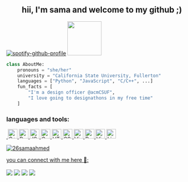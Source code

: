 <h2 align=center>hii, I'm sama and welcome to my github ;)</h2>

[![spotify-github-profile](https://spotify-github-profile.kittinanx.com/api/view?uid=31ctofzgoost2ub5nsufbyuprlwu&cover_image=true&theme=novatorem&show_offline=false&background_color=121212&interchange=true&bar_color=53b14f&bar_color_cover=false)](https://github.com/kittinan/spotify-github-profile)
<img src="https://gifdb.com/images/high/happy-cat-peach-cute-head-bobbing-ez8elbaenirl2hqc.gif" width="90" height="90">

```py
class AboutMe:
    pronouns = "she/her"
    university = "California State University, Fullerton"
    languages = ["Python", "JavaScript", "C/C++", ...]
    fun_facts = [
        "I'm a design officer @acmCSUF",
        "I love going to designathons in my free time"
    ]

```

<h3 align="left">languages and tools:</h3>
<p align="left"> <a href="https://www.w3schools.com/cpp/" target="_blank" rel="noreferrer"> <img>

<img src="https://img.shields.io/badge/C%2B%2B-00599C?style=for-the-badge&logo=c%2B%2B&logoColor=white" alt="C++ logo" title="C++" height="25" />
<img src="https://img.shields.io/badge/Python-FFD43B?style=for-the-badge&logo=python&logoColor=blue" alt="Python logo" title="Python" height="25" />
<img src="https://img.shields.io/badge/JavaScript-323330?style=for-the-badge&logo=javascript&logoColor=F7DF1E" alt="JS logo" title="Javascript" height="25" />
<img src="https://img.shields.io/badge/C-00599C?style=for-the-badge&logo=c&logoColor=white" alt="C logo" title="C" height="25" />
<img src="https://img.shields.io/badge/HTML5-E34F26?style=for-the-badge&logo=html5&logoColor=white" alt="HTML5 logo" title="HTML5" height="25"/>
<img src="https://img.shields.io/badge/CSS3-1572B6?style=for-the-badge&logo=css3&logoColor=white" alt="CSS3 logo" title="CSS3" height="25" />
<img src="https://img.shields.io/badge/VSCode-0078D4?style=for-the-badge&logo=visual%20studio%20code&logoColor=white" alt="Visual Studio Code logo" title="Visual Studio Code" height="25" />
<img src="https://img.shields.io/badge/PyCharm-000000.svg?&style=for-the-badge&logo=PyCharm&logoColor=white" alt="PyCharm logo" title="PyCharm" height="25" />
<img src="https://img.shields.io/badge/Visual_Studio-5C2D91?style=for-the-badge&logo=visual%20studio&logoColor=white" alt="Visual Studio logo" title="Visual Studio" height="25" />
<img src="https://img.shields.io/badge/Linux-FCC624?style=for-the-badge&logo=linux&logoColor=black" alt="Linux logo" title="Linux" height="25" />

<p><img align="center" src="https://github-readme-streak-stats.herokuapp.com/?user=26samaahmed&theme=vue-dark" alt="26samaahmed" /></p>
you can connect with me here 💚: <br><br>
<a target="_blank" href="https://www.linkedin.com/in/sama-ahmedd"><img src="https://img.shields.io/badge/-LinkedIn-0077B5?style=for-the-badge&logo=Linkedin&logoColor=white"></img></a>
<a target="_blank" href="mailto: 26samahmed@csu.fullerton.edu"><img src="https://img.shields.io/badge/Microsoft_Outlook-0078D4?style=for-the-badge&logo=microsoft-outlook&logoColor=white"></img></a>
<a target="_blank" href="https://leetcode.com/u/26samaahmed/"><img src="https://img.shields.io/badge/-LeetCode-FFA116?style=for-the-badge&logo=LeetCode&logoColor=black"></img></a>
<a target="_blank" href="https://devpost.com/26samaahmed?ref_content=user-portfolio&ref_feature=portfolio&ref_medium=global-nav"><img src="https://img.shields.io/badge/Devpost-003E54?style=for-the-badge&logo=Devpost&logoColor=white"></img></a>
